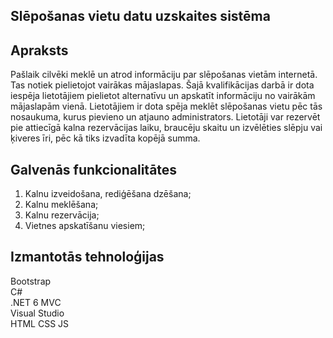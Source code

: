 ## Slēpošanas vietu datu uzskaites sistēma

## Apraksts
Pašlaik cilvēki meklē un atrod informāciju par slēpošanas vietām internetā. Tas notiek pielietojot vairākas mājaslapas. Šajā kvalifikācijas darbā ir dota iespēja lietotājiem pielietot alternatīvu un apskatīt informāciju no vairākām mājaslapām vienā. Lietotājiem ir dota spēja meklēt slēpošanas vietu pēc tās nosaukuma, kurus pievieno un atjauno administrators. Lietotāji var rezervēt pie attiecīgā kalna rezervācijas laiku, braucēju skaitu un izvēlēties slēpju vai ķiveres īri, pēc kā tiks izvadīta kopējā summa.

## Galvenās funkcionalitātes
1. Kalnu izveidošana, rediģēšana dzēšana;
2. Kalnu meklēšana;
3. Kalnu rezervācija;
4. Vietnes apskatīšanu viesiem;

## Izmantotās tehnoloģijas
Bootstrap  
C#  
.NET 6 MVC  
Visual Studio  
HTML
CSS
JS
